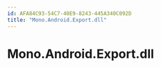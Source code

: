 ```yaml
---
id: AFA84C93-54C7-40E9-8243-445A340C092D
title: "Mono.Android.Export.dll"
---
```


# Mono.Android.Export.dll

